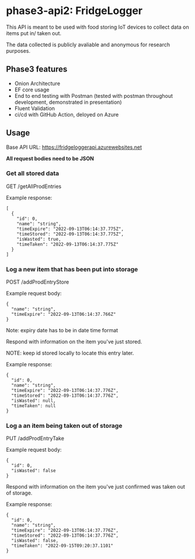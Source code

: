 # phase3-api2: FridgeLogger

This API is meant to be used with food storing IoT devices to collect data on items put in/ taken out.

The data collected is publicly avaliable and anonymous for research purposes.


## Phase3 features
- Onion Architecture 
- EF core usage
- End to end testing with Postman (tested with postman throughout development, demonstrated in presentation)
- Fluent Validation
- ci/cd with GitHub Action, deloyed on Azure

## Usage
Base API URL: https://fridgeloggerapi.azurewebsites.net

**All request bodies need to be JSON**

### Get all stored data

GET /getAllProdEntries

Example response:
```
[
  {
    "id": 0,
    "name": "string",
    "timeExpire": "2022-09-13T06:14:37.775Z",
    "timeStored": "2022-09-13T06:14:37.775Z",
    "isWasted": true,
    "timeTaken": "2022-09-13T06:14:37.775Z"
  }
]
```

### Log a new item that has been put into storage

POST /addProdEntryStore

Example request body:
```
{
  "name": "string",
  "timeExpire": "2022-09-13T06:14:37.766Z"
}
```
Note: expiry date has to be in date time format

Respond with information on the item you've just stored.

NOTE: keep id stored locally to locate this entry later.

Example response:
```
{
  "id": 0,
  "name": "string",
  "timeExpire": "2022-09-13T06:14:37.776Z",
  "timeStored": "2022-09-13T06:14:37.776Z",
  "isWasted": null,
  "timeTaken": null
}
```

### Log a an item being taken out of storage

PUT /addProdEntryTake

Example request body:
```
{
  "id": 0,
  "isWasted": false
}
```

Respond with information on the item you've just confirmed was taken out of storage.

Example response:
```
{
  "id": 0,
  "name": "string",
  "timeExpire": "2022-09-13T06:14:37.776Z",
  "timeStored": "2022-09-13T06:14:37.776Z",
  "isWasted": false,
  "timeTaken": "2022-09-15T09:20:37.1101"
}
```
